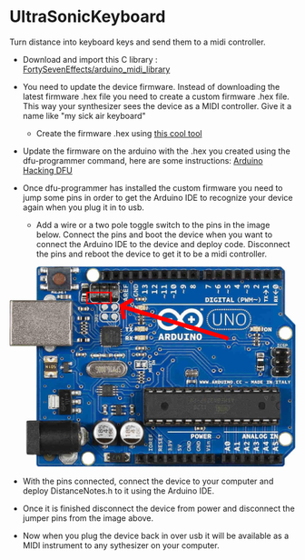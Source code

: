 # UltraSonicKeyboard

Turn distance into keyboard keys and send them to a midi controller.

* Download and import this C library : [FortySevenEffects/arduino_midi_library](https://github.com/FortySevenEffects/arduino_midi_library)

* You need to update the device firmware.  Instead of downloading the latest firmware .hex file you need to create a custom firmware .hex file. This way your synthesizer sees the device as a MIDI controller.  Give it a name like "my sick air keyboard"

  - Create the firmware .hex using [this cool tool](https://moco-lufa-web-client.herokuapp.com/?fbclid=IwAR1aLxlGCeSg2yJhYIAy8dNwltufS-fH8UXQbumNyp7JzTfJLPoeURhBZwM#/)
  
* Update the firmware on the arduino with the .hex you created using the dfu-programmer command, here are some instructions: [Arduino Hacking DFU](https://www.arduino.cc/en/Hacking/DFUProgramming8U2)


* Once dfu-programmer has installed the custom firmware you need to jump some pins in order to get the Arduino IDE to recognize your device again when you plug it in to usb.

  - Add a wire or a two pole toggle switch to the pins in the image below.  Connect the pins and boot the device when you want to connect the Arduino IDE to the device and deploy code.  Disconnect the pins and reboot the device to get it to be a midi controller.

![Image of Jumper Pins](https://raw.githubusercontent.com/ElliotTheGreek/UltraSonicKeyboard/master/ReferenceImages/ArduinoMidiPins.png)

* With the pins connected, connect the device to your computer and deploy DistanceNotes.h to it using the Arduino IDE.

* Once it is finished disconnect the device from power and disconnect the jumper pins from the image above.

* Now when you plug the device back in over usb it will be available as a MIDI instrument to any sythesizer on your computer.
